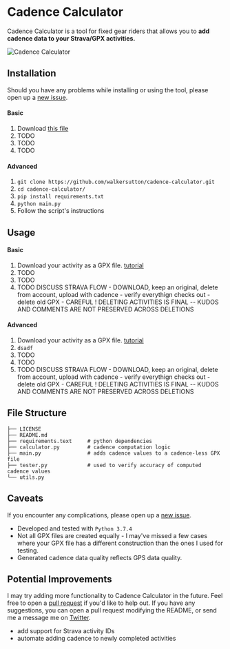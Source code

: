 # Cadence Calculator

<!-- **Read more about this project [here](https://walkercsutton.com/projects/cadence-calculator).** -->

<!-- [![Github All Releases](https://img.shields.io/github/downloads/walkersutton/cadence-calculator/total.svg)]() -->

Cadence Calculator is a tool for fixed gear riders that allows you to **add cadence data to your Strava/GPX activities.**

![Cadence Calculator](https://i.imgur.com/xoy5skH.png)

## Installation
Should you have any problems while installing or using the tool, please open up a [new issue](https://github.com/walkersutton/cadence-calculator/issues).
#### Basic
1. Download [this file](https://github.com/walkersutton/cadence-calculator/issues)
2. TODO
2. TODO
2. TODO

#### Advanced
1. ```git clone https://github.com/walkersutton/cadence-calculator.git```
2. ```cd cadence-calculator/```
3. ```pip install requirements.txt```
4. ```python main.py```
5. Follow the script's instructions

## Usage
#### Basic
1. Download your activity as a GPX file. [tutorial](https://support.strava.com/hc/en-us/articles/216918437-Exporting-your-Data-and-Bulk-Export#:~:text=Export%20an%20Activity%20as%20a%20GPX%20file&text=Navigate%20to%20one%20of%20your,gpx%22.)
2. TODO
2. TODO
2. TODO
		DISCUSS STRAVA FLOW - DOWNLOAD, keep an original, delete from account, upload with cadence - verify everythign checks out - delete old GPX - CAREFUL ! DELETING ACTIVITIES IS FINAL -- KUDOS AND COMMENTS ARE NOT PRESERVED ACROSS DELETIONS


#### Advanced
1. Download your activity as a GPX file. [tutorial](https://support.strava.com/hc/en-us/articles/216918437-Exporting-your-Data-and-Bulk-Export#:~:text=Export%20an%20Activity%20as%20a%20GPX%20file&text=Navigate%20to%20one%20of%20your,gpx%22.)
2. ```dsadf```
2. TODO
2. TODO
2. TODO
		DISCUSS STRAVA FLOW - DOWNLOAD, keep an original, delete from account, upload with cadence - verify everythign checks out - delete old GPX - CAREFUL ! DELETING ACTIVITIES IS FINAL -- KUDOS AND COMMENTS ARE NOT PRESERVED ACROSS DELETIONS

## File Structure
```
├── LICENSE
├── README.md
├── requirements.text     # python dependencies
├── calculator.py         # cadence computation logic
├── main.py               # adds cadence values to a cadence-less GPX file
├── tester.py             # used to verify accuracy of computed cadence values
└── utils.py
```

## Caveats
If you encounter any complications, please open up a [new issue](https://github.com/walkersutton/cadence-calculator/issues).
* Developed and tested with ```Python 3.7.4```
* Not all GPX files are created equally - I may've missed a few cases where your GPX file has a different construction than the ones I used for testing.
* Generated cadence data quality reflects GPS data quality.

## Potential Improvements
I may try adding more functionality to Cadence Calculator in the future. Feel free to open a [pull request](https://github.com/walkersutton/cadence-calculator/pulls) if you'd like to help out. If you have any suggestions, you can open a pull request modifying the README, or send me a message me on [Twitter](https://twitter.com/walkercsutton).
* add support for Strava activity IDs
* automate adding cadence to newly completed activities
